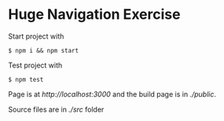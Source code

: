# Huge Navigation Exercise

Start project with

```
$ npm i && npm start
```

Test project with

```
$ npm test
```

Page is at *http://localhost:3000* and the build page is in *./public*.

Source files are in *./src* folder
